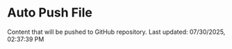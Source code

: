 # Auto Push File

Content that will be pushed to GitHub repository.
Last updated: 07/30/2025, 02:37:39 PM